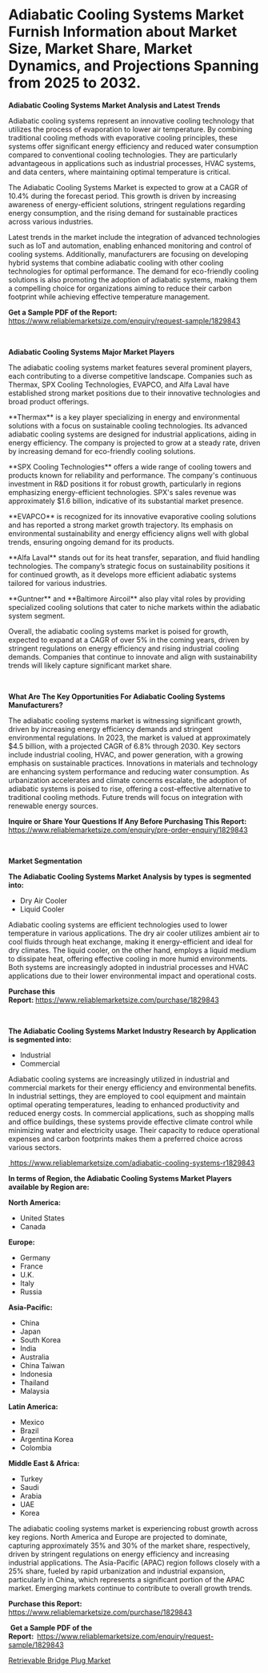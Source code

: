 <p><h1>Adiabatic Cooling Systems Market Furnish Information about Market Size, Market Share, Market Dynamics, and Projections Spanning from 2025 to 2032.</h1></p><p><strong>Adiabatic Cooling Systems Market Analysis and Latest Trends</strong></p>
<p><p>Adiabatic cooling systems represent an innovative cooling technology that utilizes the process of evaporation to lower air temperature. By combining traditional cooling methods with evaporative cooling principles, these systems offer significant energy efficiency and reduced water consumption compared to conventional cooling technologies. They are particularly advantageous in applications such as industrial processes, HVAC systems, and data centers, where maintaining optimal temperature is critical.</p><p>The Adiabatic Cooling Systems Market is expected to grow at a CAGR of 10.4% during the forecast period. This growth is driven by increasing awareness of energy-efficient solutions, stringent regulations regarding energy consumption, and the rising demand for sustainable practices across various industries. </p><p>Latest trends in the market include the integration of advanced technologies such as IoT and automation, enabling enhanced monitoring and control of cooling systems. Additionally, manufacturers are focusing on developing hybrid systems that combine adiabatic cooling with other cooling technologies for optimal performance. The demand for eco-friendly cooling solutions is also promoting the adoption of adiabatic systems, making them a compelling choice for organizations aiming to reduce their carbon footprint while achieving effective temperature management.</p></p>
<p><strong>Get a Sample PDF of the Report:&nbsp;</strong> <a href="https://www.reliablemarketsize.com/enquiry/request-sample/1829843?utm_campaign=3564&utm_medium=2&utm_source=Github&utm_content=ia&utm_term=11042025&utm_id=adiabatic-cooling-systems">https://www.reliablemarketsize.com/enquiry/request-sample/1829843</a></p>
<p>&nbsp;</p>
<p><strong>Adiabatic Cooling Systems Major Market Players</strong></p>
<p><p>The adiabatic cooling systems market features several prominent players, each contributing to a diverse competitive landscape. Companies such as Thermax, SPX Cooling Technologies, EVAPCO, and Alfa Laval have established strong market positions due to their innovative technologies and broad product offerings.</p><p>**Thermax** is a key player specializing in energy and environmental solutions with a focus on sustainable cooling technologies. Its advanced adiabatic cooling systems are designed for industrial applications, aiding in energy efficiency. The company is projected to grow at a steady rate, driven by increasing demand for eco-friendly cooling solutions.</p><p>**SPX Cooling Technologies** offers a wide range of cooling towers and products known for reliability and performance. The company's continuous investment in R&D positions it for robust growth, particularly in regions emphasizing energy-efficient technologies. SPX's sales revenue was approximately $1.6 billion, indicative of its substantial market presence.</p><p>**EVAPCO** is recognized for its innovative evaporative cooling solutions and has reported a strong market growth trajectory. Its emphasis on environmental sustainability and energy efficiency aligns well with global trends, ensuring ongoing demand for its products.</p><p>**Alfa Laval** stands out for its heat transfer, separation, and fluid handling technologies. The company’s strategic focus on sustainability positions it for continued growth, as it develops more efficient adiabatic systems tailored for various industries.</p><p>**Guntner** and **Baltimore Aircoil** also play vital roles by providing specialized cooling solutions that cater to niche markets within the adiabatic system segment.</p><p>Overall, the adiabatic cooling systems market is poised for growth, expected to expand at a CAGR of over 5% in the coming years, driven by stringent regulations on energy efficiency and rising industrial cooling demands. Companies that continue to innovate and align with sustainability trends will likely capture significant market share.</p></p>
<p>&nbsp;</p>
<p><strong>What Are The Key Opportunities For Adiabatic Cooling Systems Manufacturers?</strong></p>
<p><p>The adiabatic cooling systems market is witnessing significant growth, driven by increasing energy efficiency demands and stringent environmental regulations. In 2023, the market is valued at approximately $4.5 billion, with a projected CAGR of 6.8% through 2030. Key sectors include industrial cooling, HVAC, and power generation, with a growing emphasis on sustainable practices. Innovations in materials and technology are enhancing system performance and reducing water consumption. As urbanization accelerates and climate concerns escalate, the adoption of adiabatic systems is poised to rise, offering a cost-effective alternative to traditional cooling methods. Future trends will focus on integration with renewable energy sources.</p></p>
<p><strong>Inquire or Share Your Questions If Any Before Purchasing This Report:</strong> <a href="https://www.reliablemarketsize.com/enquiry/pre-order-enquiry/1829843?utm_campaign=3564&utm_medium=2&utm_source=Github&utm_content=ia&utm_term=11042025&utm_id=adiabatic-cooling-systems">https://www.reliablemarketsize.com/enquiry/pre-order-enquiry/1829843</a></p>
<p>&nbsp;</p>
<p><strong>Market Segmentation</strong></p>
<p><strong>The Adiabatic Cooling Systems Market Analysis by types is segmented into:</strong></p>
<p><ul><li>Dry Air Cooler</li><li>Liquid Cooler</li></ul></p>
<p><p>Adiabatic cooling systems are efficient technologies used to lower temperature in various applications. The dry air cooler utilizes ambient air to cool fluids through heat exchange, making it energy-efficient and ideal for dry climates. The liquid cooler, on the other hand, employs a liquid medium to dissipate heat, offering effective cooling in more humid environments. Both systems are increasingly adopted in industrial processes and HVAC applications due to their lower environmental impact and operational costs.</p></p>
<p><strong>Purchase this Report:&nbsp;</strong><a href="https://www.reliablemarketsize.com/purchase/1829843?utm_campaign=3564&utm_medium=2&utm_source=Github&utm_content=ia&utm_term=11042025&utm_id=adiabatic-cooling-systems">https://www.reliablemarketsize.com/purchase/1829843</a></p>
<p>&nbsp;</p>
<p><strong>The Adiabatic Cooling Systems Market Industry Research by Application is segmented into:</strong></p>
<p><ul><li>Industrial</li><li>Commercial</li></ul></p>
<p><p>Adiabatic cooling systems are increasingly utilized in industrial and commercial markets for their energy efficiency and environmental benefits. In industrial settings, they are employed to cool equipment and maintain optimal operating temperatures, leading to enhanced productivity and reduced energy costs. In commercial applications, such as shopping malls and office buildings, these systems provide effective climate control while minimizing water and electricity usage. Their capacity to reduce operational expenses and carbon footprints makes them a preferred choice across various sectors.</p></p>
<p><a href="https://www.reliablemarketsize.com/adiabatic-cooling-systems-r1829843?utm_campaign=3564&utm_medium=2&utm_source=Github&utm_content=ia&utm_term=11042025&utm_id=adiabatic-cooling-systems">&nbsp;https://www.reliablemarketsize.com/adiabatic-cooling-systems-r1829843</a></p>
<p><strong>In terms of Region, the Adiabatic Cooling Systems Market Players available by Region are:</strong></p>
<p>
    <p> <strong> North America: </strong>
        <ul>
            <li>United States</li>
            <li>Canada</li>
        </ul>
        </p> 
    <p> <strong> Europe: </strong>
        <ul>
            <li>Germany</li>
            <li>France</li>
            <li>U.K.</li>
            <li>Italy</li>
            <li>Russia</li>
        </ul>
        </p> 
    <p> <strong> Asia-Pacific: </strong>
        <ul>
            <li>China</li>
            <li>Japan</li>
            <li>South Korea</li>
            <li>India</li>
            <li>Australia</li>
            <li>China Taiwan</li>
            <li>Indonesia</li>
            <li>Thailand</li>
            <li>Malaysia</li>
        </ul>
        </p> 
    <p> <strong> Latin America: </strong>
        <ul>
            <li>Mexico</li>
            <li>Brazil</li>
            <li>Argentina Korea</li>
            <li>Colombia</li>
        </ul>
        </p> 
    <p> <strong> Middle East & Africa: </strong>
        <ul>
            <li>Turkey</li>
            <li>Saudi</li>
            <li>Arabia</li>
            <li>UAE</li>
            <li>Korea</li>
        </ul>
    </p>
    </p>
<p><p>The adiabatic cooling systems market is experiencing robust growth across key regions. North America and Europe are projected to dominate, capturing approximately 35% and 30% of the market share, respectively, driven by stringent regulations on energy efficiency and increasing industrial applications. The Asia-Pacific (APAC) region follows closely with a 25% share, fueled by rapid urbanization and industrial expansion, particularly in China, which represents a significant portion of the APAC market. Emerging markets continue to contribute to overall growth trends.</p></p>
<p><strong>Purchase this Report: </strong><a href="https://www.reliablemarketsize.com/purchase/1829843?utm_campaign=3564&utm_medium=2&utm_source=Github&utm_content=ia&utm_term=11042025&utm_id=adiabatic-cooling-systems">https://www.reliablemarketsize.com/purchase/1829843</a></p>
<p>&nbsp;<strong>Get a Sample PDF of the Report:&nbsp;&nbsp;</strong><a href="https://www.reliablemarketsize.com/enquiry/request-sample/1829843?utm_campaign=3564&utm_medium=2&utm_source=Github&utm_content=ia&utm_term=11042025&utm_id=adiabatic-cooling-systems">https://www.reliablemarketsize.com/enquiry/request-sample/1829843</a></p>
<p><strong></strong></p>
<p><p><a href="https://github.com/fahieraudau9/Market-Research-Report-List-1/blob/main/retrievable-bridge-plug-market.md?utm_campaign=3564&utm_medium=2&utm_source=Github&utm_content=ia&utm_term=11042025&utm_id=adiabatic-cooling-systems">Retrievable Bridge Plug Market</a></p></p>